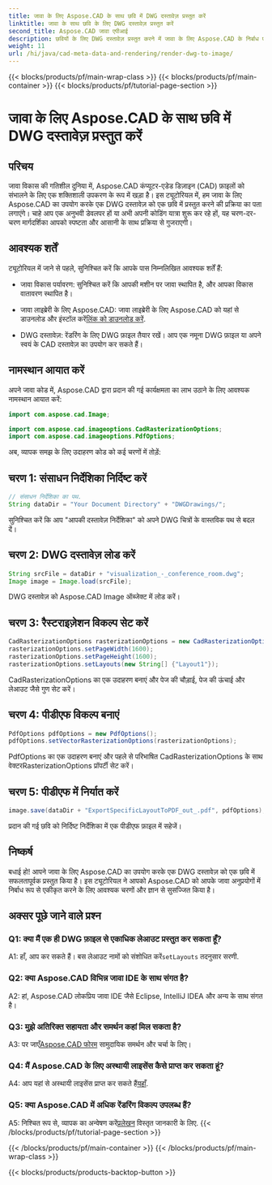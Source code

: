 ```yaml
---
title: जावा के लिए Aspose.CAD के साथ छवि में DWG दस्तावेज़ प्रस्तुत करें
linktitle: जावा के साथ छवि के लिए DWG दस्तावेज़ प्रस्तुत करें
second_title: Aspose.CAD जावा एपीआई
description: छवियों के लिए DWG दस्तावेज़ प्रस्तुत करने में जावा के लिए Aspose.CAD के निर्बाध एकीकरण का अन्वेषण करें। कुशल परिणामों के लिए हमारी चरण-दर-चरण मार्गदर्शिका का पालन करें।
weight: 11
url: /hi/java/cad-meta-data-and-rendering/render-dwg-to-image/
---
```


{{< blocks/products/pf/main-wrap-class >}}
{{< blocks/products/pf/main-container >}}
{{< blocks/products/pf/tutorial-page-section >}}

# जावा के लिए Aspose.CAD के साथ छवि में DWG दस्तावेज़ प्रस्तुत करें

## परिचय

जावा विकास की गतिशील दुनिया में, Aspose.CAD कंप्यूटर-एडेड डिज़ाइन (CAD) फ़ाइलों को संभालने के लिए एक शक्तिशाली उपकरण के रूप में खड़ा है। इस ट्यूटोरियल में, हम जावा के लिए Aspose.CAD का उपयोग करके एक DWG दस्तावेज़ को एक छवि में प्रस्तुत करने की प्रक्रिया का पता लगाएंगे। चाहे आप एक अनुभवी डेवलपर हों या अभी अपनी कोडिंग यात्रा शुरू कर रहे हों, यह चरण-दर-चरण मार्गदर्शिका आपको स्पष्टता और आसानी के साथ प्रक्रिया से गुजराएगी।

## आवश्यक शर्तें

ट्यूटोरियल में जाने से पहले, सुनिश्चित करें कि आपके पास निम्नलिखित आवश्यक शर्तें हैं:

- जावा विकास पर्यावरण: सुनिश्चित करें कि आपकी मशीन पर जावा स्थापित है, और आपका विकास वातावरण स्थापित है।

-  जावा लाइब्रेरी के लिए Aspose.CAD: जावा लाइब्रेरी के लिए Aspose.CAD को यहां से डाउनलोड और इंस्टॉल करें[लिंक को डाउनलोड करें](https://releases.aspose.com/cad/java/).

- DWG दस्तावेज़: रेंडरिंग के लिए DWG फ़ाइल तैयार रखें। आप एक नमूना DWG फ़ाइल या अपने स्वयं के CAD दस्तावेज़ का उपयोग कर सकते हैं।

## नामस्थान आयात करें

अपने जावा कोड में, Aspose.CAD द्वारा प्रदान की गई कार्यक्षमता का लाभ उठाने के लिए आवश्यक नामस्थान आयात करें:

```java
import com.aspose.cad.Image;

import com.aspose.cad.imageoptions.CadRasterizationOptions;
import com.aspose.cad.imageoptions.PdfOptions;
```

अब, व्यापक समझ के लिए उदाहरण कोड को कई चरणों में तोड़ें:

## चरण 1: संसाधन निर्देशिका निर्दिष्ट करें

```java
// संसाधन निर्देशिका का पथ.
String dataDir = "Your Document Directory" + "DWGDrawings/";
```

सुनिश्चित करें कि आप "आपकी दस्तावेज़ निर्देशिका" को अपने DWG चित्रों के वास्तविक पथ से बदल दें।

## चरण 2: DWG दस्तावेज़ लोड करें

```java
String srcFile = dataDir + "visualization_-_conference_room.dwg";
Image image = Image.load(srcFile);
```

DWG दस्तावेज़ को Aspose.CAD Image ऑब्जेक्ट में लोड करें।

## चरण 3: रैस्टराइज़ेशन विकल्प सेट करें

```java
CadRasterizationOptions rasterizationOptions = new CadRasterizationOptions();
rasterizationOptions.setPageWidth(1600);
rasterizationOptions.setPageHeight(1600);
rasterizationOptions.setLayouts(new String[] {"Layout1"});
```

CadRasterizationOptions का एक उदाहरण बनाएं और पेज की चौड़ाई, पेज की ऊंचाई और लेआउट जैसे गुण सेट करें।

## चरण 4: पीडीएफ विकल्प बनाएं

```java
PdfOptions pdfOptions = new PdfOptions();
pdfOptions.setVectorRasterizationOptions(rasterizationOptions);
```

PdfOptions का एक उदाहरण बनाएं और पहले से परिभाषित CadRasterizationOptions के साथ वेक्टरRasterizationOptions प्रॉपर्टी सेट करें।

## चरण 5: पीडीएफ में निर्यात करें

```java
image.save(dataDir + "ExportSpecificLayoutToPDF_out_.pdf", pdfOptions);
```

प्रदान की गई छवि को निर्दिष्ट निर्देशिका में एक पीडीएफ फ़ाइल में सहेजें।

## निष्कर्ष

बधाई हो! आपने जावा के लिए Aspose.CAD का उपयोग करके एक DWG दस्तावेज़ को एक छवि में सफलतापूर्वक प्रस्तुत किया है। इस ट्यूटोरियल ने आपको Aspose.CAD को आपके जावा अनुप्रयोगों में निर्बाध रूप से एकीकृत करने के लिए आवश्यक चरणों और ज्ञान से सुसज्जित किया है।

## अक्सर पूछे जाने वाले प्रश्न

### Q1: क्या मैं एक ही DWG फ़ाइल से एकाधिक लेआउट प्रस्तुत कर सकता हूँ?

 A1: हाँ, आप कर सकते हैं। बस लेआउट नामों को संशोधित करें`setLayouts` तदनुसार सरणी.

### Q2: क्या Aspose.CAD विभिन्न जावा IDE के साथ संगत है?

A2: हां, Aspose.CAD लोकप्रिय जावा IDE जैसे Eclipse, IntelliJ IDEA और अन्य के साथ संगत है।

### Q3: मुझे अतिरिक्त सहायता और समर्थन कहां मिल सकता है?

 A3: पर जाएँ[Aspose.CAD फोरम](https://forum.aspose.com/c/cad/19) सामुदायिक समर्थन और चर्चा के लिए।

### Q4: मैं Aspose.CAD के लिए अस्थायी लाइसेंस कैसे प्राप्त कर सकता हूं?

 A4: आप यहां से अस्थायी लाइसेंस प्राप्त कर सकते हैं[यहाँ](https://purchase.aspose.com/temporary-license/).

### Q5: क्या Aspose.CAD में अधिक रेंडरिंग विकल्प उपलब्ध हैं?

 A5: निश्चित रूप से, व्यापक का अन्वेषण करें[प्रलेखन](https://reference.aspose.com/cad/java/) विस्तृत जानकारी के लिए.
{{< /blocks/products/pf/tutorial-page-section >}}

{{< /blocks/products/pf/main-container >}}
{{< /blocks/products/pf/main-wrap-class >}}

{{< blocks/products/products-backtop-button >}}
